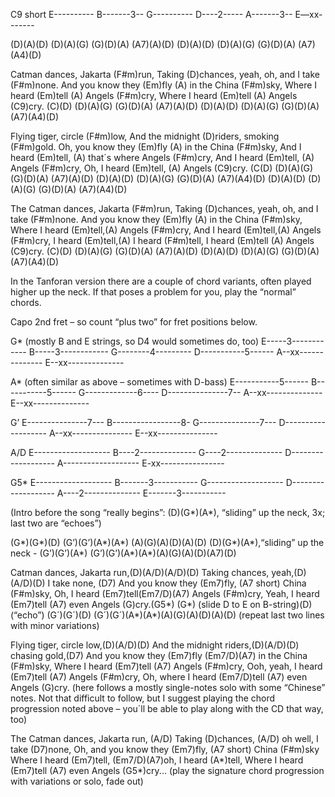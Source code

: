C9 short
E----------
B-------3--
G----------
D----2-----
A-------3--
E—xx-------


(D)(A)(D) (D)(A)(G) (G)(D)(A) (A7)(A)(D)
(D)(A)(D) (D)(A)(G) (G)(D)(A) (A7)(A4)(D)

Catman dances, Jakarta (F#m)run,
Taking (D)chances, yeah, oh, and I take (F#m)none.
And you know they (Em)fly (A) in the China (F#m)sky,
Where I heard (Em)tell (A) Angels (F#m)cry,
Where I heard (Em)tell (A) Angels (C9)cry.   (C)(D)
(D)(A)(G) (G)(D)(A) (A7)(A)(D)
(D)(A)(D) (D)(A)(G) (G)(D)(A) (A7)(A4)(D)

Flying tiger, circle (F#m)low,
And the midnight (D)riders, smoking (F#m)gold.
Oh, you know they (Em)fly (A) in the China (F#m)sky,
And I heard (Em)tell, (A) that´s where Angels (F#m)cry,
And I heard (Em)tell, (A) Angels (F#m)cry,
Oh, I heard (Em)tell, (A) Angels (C9)cry.    (C(D)
(D)(A)(G) (G)(D)(A) (A7)(A)(D)
(D)(A)(D) (D)(A)(G) (G)(D)(A) (A7)(A4)(D)
(D)(A)(D) (D)(A)(G) (G)(D)(A) (A7)(A4)(D)

The Catman dances, Jakarta (F#m)run,
Taking (D)chances, yeah, oh, and I take (F#m)none.
And you know they (Em)fly (A) in the China (F#m)sky,
Where I heard (Em)tell,(A) Angels (F#m)cry,
And I heard (Em)tell,(A) Angels (F#m)cry,
I heard (Em)tell,(A) I heard (F#m)tell,
I heard (Em)tell (A) Angels (C9)cry.   (C)(D)
(D)(A)(G) (G)(D)(A) (A7)(A)(D)
(D)(A)(D) (D)(A)(G) (G)(D)(A) (A7)(A4)(D)


In the Tanforan version there are a couple of
chord variants, often played higher up the neck.
If that poses a problem for you, play the “normal” chords.

Capo 2nd fret – so count “plus two” for fret positions below.

G* 
(mostly B and E strings, so D4 would sometimes do, too)
E-----3------------
B-----3------------
G--------4---------
D-----------5------
A--xx--------------
E--xx--------------

A*
(often similar as above – sometimes with D-bass)
E-----------5------
B-----------5------
G-------------6----
D---------------7--
A--xx--------------
E--xx--------------

G’
E---------------7---
B-----------------8-
G---------------7---
D-------------------
A--xx---------------
E--xx---------------

A/D
E-------------------
B----2--------------
G----2--------------
D-------------------
A-------------------
E-xx----------------

G5*
E-------------------
B-------3-----------
G-------------------
D-------------------
A----2--------------
E-------3-----------

(Intro before the song “really begins”: 
(D)(G*)(A*), “sliding” up the neck, 3x; last two are “echoes”)

(G*)(G*)(D)  (G’)(G’)(A*)(A*) (A)(G)(A)(D)(A)(D)
(D)(G*)(A*),“sliding” up the neck - (G’)(G’)(A*)
(G’)(G’)(A*)(A*)(A)(G)(A)(D)(A7)(D)
 
Catman dances, Jakarta run,(D)(A/D)(A/D)(D)
Taking chances, yeah,(D)(A/D)(D) I take none, (D7)
And you know they (Em7)fly, (A7 short) China (F#m)sky,
Oh, I heard (Em7)tell(Em7/D)(A7) Angels (F#m)cry,
Yeah, I heard (Em7)tell (A7) even Angels (G)cry.(G5*) (G*)
(slide D to E on B-string)(D)(“echo”) (G´)(G´)(D)
(G´)(G´)(A*)(A*)(A)(G)(A)(D)(A)(D)
(repeat last two lines with minor variations)

Flying tiger, circle low,(D)(A/D)(D)
And the midnight riders,(D)(A/D)(D) chasing gold,(D7)
And you know they (Em7)fly  (Em7/D)(A7) in the China (F#m)sky,
Where I heard (Em7)tell (A7) Angels (F#m)cry,
Ooh, yeah, I heard (Em7)tell (A7) Angels (F#m)cry,
Oh, where I heard (Em7/D)tell (A7) even Angels (G)cry. 
(here follows a mostly single-notes solo with some
“Chinese” notes. Not that difficult to follow, but
I suggest playing the chord progression noted above –
you´ll be able to play along with the CD that way, too)

The Catman dances, Jakarta run, (A/D)
Taking (D)chances, (A/D) oh well, I take (D7)none,
Oh, and you know they (Em7)fly, (A7 short) China (F#m)sky
Where I heard (Em7)tell, (Em7/D)(A7)oh, I heard (A*)tell,
Where I heard (Em7)tell (A7) even Angels (G5*)cry...
(play the signature chord progression with variations or solo, fade out)

